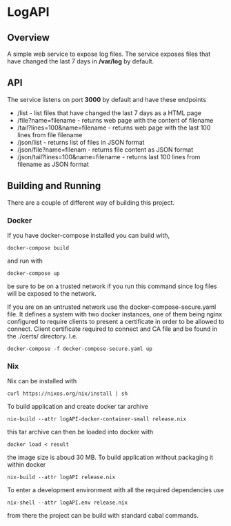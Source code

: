 # LogAPI

## Overview
A simple web service to expose log files. 
The service exposes files that have changed the last 7 days in **/var/log** by default.

## API
The service listens on port **3000** by default and have these endpoints
* /list - list files that have changed the last 7 days as a HTML page
* /file?name=filename - returns web page with the content of filename
* /tail?lines=100&name=filename - returns web page with the last 100 lines from file filename
* /json/list - returns list of files in JSON format
* /json/file?name=filenam - returns file content as JSON format
* /json/tail?lines=100&name=filename - returns last 100 lines from filename as JSON format


## Building and Running
There are a couple of different way of building this project.

### Docker
If you have docker-compose installed you can build with,
```
docker-compose build
```
and run with
```
docker-compose up
```
be sure to be on a trusted network if you run this command since log files will be exposed to the network.

If you are on an untrusted network use the docker-compose-secure.yaml file. It defines a system with two docker instances, one of them being nginx configured to require clients to present a certificate in order to be allowed to connect. Client certificate required to connect and CA file and be found in the ./certs/ directory. I.e.
```
docker-compose -f docker-compose-secure.yaml up
```

### Nix
Nix can be installed with
```
curl https://nixos.org/nix/install | sh
```
To build application and create docker tar archive
```
nix-build --attr logAPI-docker-container-small release.nix
```
this tar archive can then be loaded into docker with
```
docker load < result
```
the image size is aboud 30 MB.
To build application without packaging it within docker
```
nix-build --attr logAPI release.nix
```
To enter a development environment with all the required dependencies use
```
nix-shell --attr logAPI.env release.nix
```
from there the project can be build with standard cabal commands.


